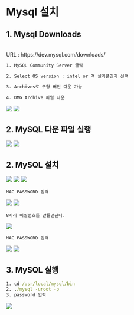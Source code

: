 # Mysql 설치

## 1. Mysql Downloads

<br>
URL : https://dev.mysql.com/downloads/

```txt
1. MySQL Community Server 클릭

2. Select OS version : intel or 맥 실리콘인지 선택

3. Archives로 구형 버전 다운 가능

4. DMG Archive 파일 다운
```

<img src="./img/1.png">
<img src="./img/2.png">

## 2. MySQL 다운 파일 실행

<img src="./img/3.png">
<img src="./img/4.png">
<br>

## 2. MySQL 설치

<img src="./img/5.png">
<img src="./img/6.png">
<img src="./img/7.png">

```text
MAC PASSWORD 입력
```

<img src="./img/8.png">
<img src="./img/9.png">

```text
8자리 비밀번호를 만들면된다.
```

<img src="./img/10.png">

```text
MAC PASSWORD 입력
```

<img src="./img/11.png">
<img src="./img/12.png">

## 3. MySQL 실행

```cmd
1. cd /usr/local/mysql/bin
2. ./mysql -uroot -p
3. password 입력

```

<img src="./img/13.png">
